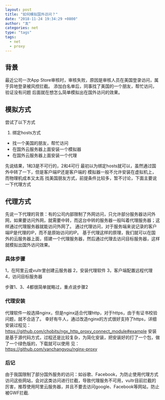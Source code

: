 ```yaml
---
layout: post
title: "如何模拟国外访问？"
date: "2018-11-24 19:34:29 +0800"
author: "友"
categories: net
type: "tags"
tags:
  - net
  - proxy
---
```


## 背景
最近公司一次App Store审核时，审核失败，原因是审核人员在美国登录访问，属于异地登录被风控拦截。
添加白名单后，同事找了美国的一个朋友，帮忙访问，验证没有问题
后面就在想怎么简单模拟出在国外访问的效果。

## 模拟方式
尝试了以下方式
1. 绑定hosts方式
- 找一个美国的朋友，帮忙访问
- 在国外云服务器上面安装一个模拟器
- 在国外云服务器上面安装一个代理

先说结果，1和3是不可行的，2和4可行
最初以为绑定hosts就可以，虽然通过国外中转了一下，但是客户端IP还是客户端的
模拟器一般不允许安装在虚拟机上，而物理机成本又太高
找美国朋友方式，前提条件比较多，暂不讨论，下面主要说一下代理方式

## 代理方式
先说一下代理的背景：有的公司内部限制了外网访问，只允许部分服务器访问外网，如果要访问外网，就需要中转，而这台中转的服务器一般叫着代理服务器；这样通过代理服务器就能访问外网了。
通过代理访问，对于服务端来说记录的客户端IP是代理的IP，而不是原始访问的IP。
基于代理这样的原理，我们就可以在国外的云服务器上面，搭建一个代理服务器，然后通过代理去访问目标服务器，这样就模拟出国外访问效果。

### 具体步骤
1，在阿里云或vultr里创建云服务器
2，安装代理软件
3，客户端配置远程代理
4，访问目标服务器


步骤1、3、4都很简单就略过，重点说步骤2

### 代理安装
代理软件一般选择nginx，但是nginx适合代理http，对于https，由于有证书校验问题，就不合适了。
幸好有牛人，通过改造nginx的方式很好支持了https，详细安装过程见：
https://github.com/chobits/ngx_http_proxy_connect_module#example
安装是基于源代码方式，过程还是比较复杂，为简化安装，把安装好的打了一个包，做了一个绿色版的，下载就可以使用
见：https://github.com/yanchangyou/nginx-proxy

### 后记
由于我国限制了部分国外服务的访问：如谷歌、Facebook，为防止使用代理方式访问这些网站，会对这类访问进行拦截，导致代理服务不可用，vultr目前拦截的厉害，推荐使用阿里云服务器，并且不要去访问google、Facebook等网站，防止被GWF拦截.
